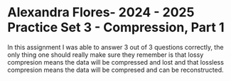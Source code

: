 # Alexandra Flores- 2024 - 2025 Practice Set 3 - Compression, Part 1
In this assignment I was able to answer 3 out of 3 questions correctly, the only thing one should really make sure they remember is that lossy compresion means the data will be compressed and lost and that lossless compresion means the data will be compresed and can be reconstructed.
